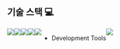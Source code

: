 ## 기술 스택 💻

<div style="display:flex; flex-direction:row;">
   <img src="https://img.shields.io/badge/Java-007396?style=for-the-badge&logo=Java&logoColor=white"> 
   <img src="https://img.shields.io/badge/mysql-4479A1?style=for-the-badge&logo=mysql&logoColor=white">
<div style="display:flex; flex-direction:row;">
   <img src="https://img.shields.io/badge/html5-E34F26?style=flat-square&logo=html5&logoColor=white"> 
   <img src="https://img.shields.io/badge/css-1572B6?style=flat-square&logo=css3&logoColor=white"> 
   <img src="https://img.shields.io/badge/javascript-F7DF1E?style=flat-square&logo=javascript&logoColor=black"> 

  - Development Tools
<img src="https://img.shields.io/badge/intellijidea-000000?style=for-the-badge&logo=intellijidea&logoColor=white"> 
  
